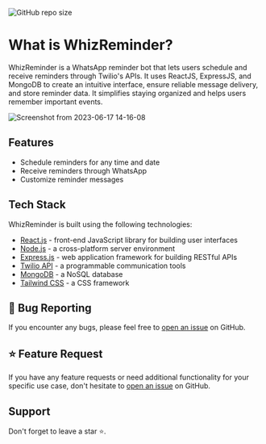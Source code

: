  ![GitHub repo size](https://img.shields.io/github/repo-size/VipinDevelops/WhizReminder)

# What is WhizReminder?

WhizReminder is a WhatsApp reminder bot that lets users schedule and receive reminders through Twilio's APIs. It uses ReactJS, ExpressJS, and MongoDB to create an intuitive interface, ensure reliable message delivery, and store reminder data. It simplifies staying organized and helps users remember important events.


<!-- Here is an example of a LinkFree Profile https://linkfree.io/eddiejaoude -->

![Screenshot from 2023-06-17 14-16-08](https://github.com/VipinDevelops/WhizReminder/assets/99081689/c5394279-1aa7-47a7-b51f-382b02c117ee)


## Features 
- Schedule reminders for any time and date
- Receive reminders through WhatsApp
- Customize reminder messages


## Tech Stack

WhizReminder is built using the following technologies:

- [React.js](https://react.dev/) - front-end JavaScript library for building user interfaces 
- [Node.js](https://nodejs.org/)  - a cross-platform server environment
- [Express.js](https://expressjs.com/) -  web application framework for building RESTful APIs
- [Twilio API]() - a programmable communication tools 
- [MongoDB](https://www.mongodb.com/) - a NoSQL database
- [Tailwind CSS](https://getbootstrap.com/) - a CSS framework      

<!-- ## Quickstart -->


## 🐛 Bug Reporting

If you encounter any bugs, please feel free to [open an issue](https://github.com/VipinDevelops/WhizReminder/issues) on GitHub.

## ⭐ Feature Request

If you have any feature requests or need additional functionality for your specific use case, don't hesitate to [open an issue](https://github.com/VipinDevelops/WhizReminder/issues) on GitHub.



## Support

Don't forget to leave a star ⭐️.
